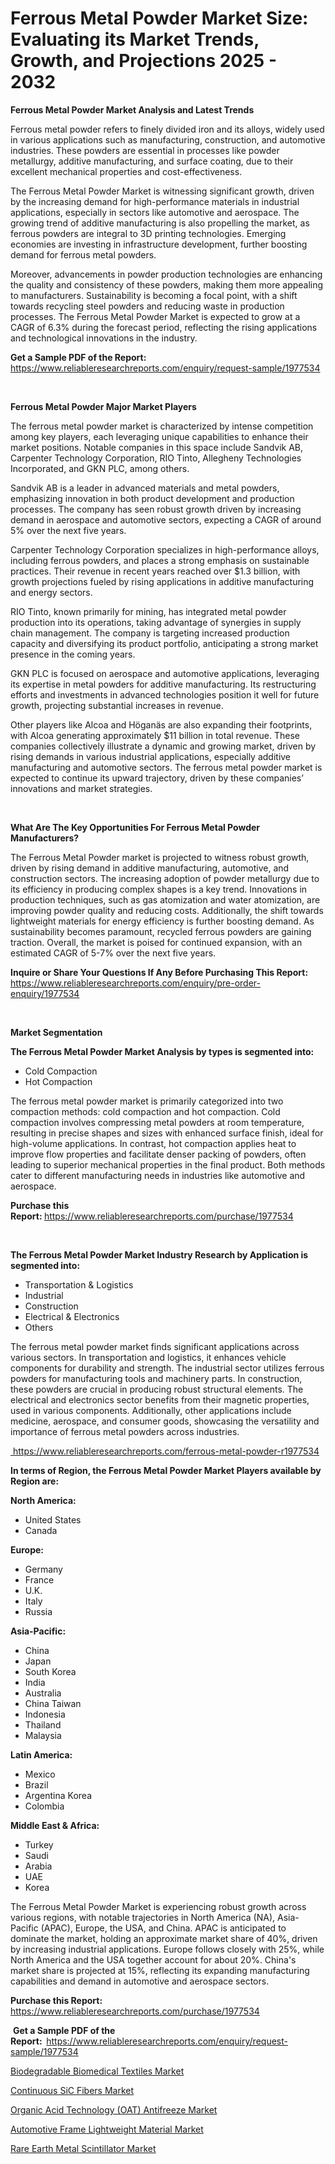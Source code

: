<p><h1>Ferrous Metal Powder Market Size: Evaluating its Market Trends, Growth, and Projections 2025 - 2032</h1></p><p><strong>Ferrous Metal Powder Market Analysis and Latest Trends</strong></p>
<p><p>Ferrous metal powder refers to finely divided iron and its alloys, widely used in various applications such as manufacturing, construction, and automotive industries. These powders are essential in processes like powder metallurgy, additive manufacturing, and surface coating, due to their excellent mechanical properties and cost-effectiveness. </p><p>The Ferrous Metal Powder Market is witnessing significant growth, driven by the increasing demand for high-performance materials in industrial applications, especially in sectors like automotive and aerospace. The growing trend of additive manufacturing is also propelling the market, as ferrous powders are integral to 3D printing technologies. Emerging economies are investing in infrastructure development, further boosting demand for ferrous metal powders. </p><p>Moreover, advancements in powder production technologies are enhancing the quality and consistency of these powders, making them more appealing to manufacturers. Sustainability is becoming a focal point, with a shift towards recycling steel powders and reducing waste in production processes. The Ferrous Metal Powder Market is expected to grow at a CAGR of 6.3% during the forecast period, reflecting the rising applications and technological innovations in the industry.</p></p>
<p><strong>Get a Sample PDF of the Report:&nbsp;</strong> <a href="https://www.reliableresearchreports.com/enquiry/request-sample/1977534?utm_campaign=115&utm_medium=2&utm_source=Github&utm_content=ia&utm_term=04022025&utm_id=ferrous-metal-powder">https://www.reliableresearchreports.com/enquiry/request-sample/1977534</a></p>
<p>&nbsp;</p>
<p><strong>Ferrous Metal Powder Major Market Players</strong></p>
<p><p>The ferrous metal powder market is characterized by intense competition among key players, each leveraging unique capabilities to enhance their market positions. Notable companies in this space include Sandvik AB, Carpenter Technology Corporation, RIO Tinto, Allegheny Technologies Incorporated, and GKN PLC, among others. </p><p>Sandvik AB is a leader in advanced materials and metal powders, emphasizing innovation in both product development and production processes. The company has seen robust growth driven by increasing demand in aerospace and automotive sectors, expecting a CAGR of around 5% over the next five years.</p><p>Carpenter Technology Corporation specializes in high-performance alloys, including ferrous powders, and places a strong emphasis on sustainable practices. Their revenue in recent years reached over $1.3 billion, with growth projections fueled by rising applications in additive manufacturing and energy sectors.</p><p>RIO Tinto, known primarily for mining, has integrated metal powder production into its operations, taking advantage of synergies in supply chain management. The company is targeting increased production capacity and diversifying its product portfolio, anticipating a strong market presence in the coming years.</p><p>GKN PLC is focused on aerospace and automotive applications, leveraging its expertise in metal powders for additive manufacturing. Its restructuring efforts and investments in advanced technologies position it well for future growth, projecting substantial increases in revenue.</p><p>Other players like Alcoa and Höganäs are also expanding their footprints, with Alcoa generating approximately $11 billion in total revenue. These companies collectively illustrate a dynamic and growing market, driven by rising demands in various industrial applications, especially additive manufacturing and automotive sectors. The ferrous metal powder market is expected to continue its upward trajectory, driven by these companies’ innovations and market strategies.</p></p>
<p>&nbsp;</p>
<p><strong>What Are The Key Opportunities For Ferrous Metal Powder Manufacturers?</strong></p>
<p><p>The Ferrous Metal Powder market is projected to witness robust growth, driven by rising demand in additive manufacturing, automotive, and construction sectors. The increasing adoption of powder metallurgy due to its efficiency in producing complex shapes is a key trend. Innovations in production techniques, such as gas atomization and water atomization, are improving powder quality and reducing costs. Additionally, the shift towards lightweight materials for energy efficiency is further boosting demand. As sustainability becomes paramount, recycled ferrous powders are gaining traction. Overall, the market is poised for continued expansion, with an estimated CAGR of 5-7% over the next five years.</p></p>
<p><strong>Inquire or Share Your Questions If Any Before Purchasing This Report:</strong> <a href="https://www.reliableresearchreports.com/enquiry/pre-order-enquiry/1977534?utm_campaign=115&utm_medium=2&utm_source=Github&utm_content=ia&utm_term=04022025&utm_id=ferrous-metal-powder">https://www.reliableresearchreports.com/enquiry/pre-order-enquiry/1977534</a></p>
<p>&nbsp;</p>
<p><strong>Market Segmentation</strong></p>
<p><strong>The Ferrous Metal Powder Market Analysis by types is segmented into:</strong></p>
<p><ul><li>Cold Compaction</li><li>Hot Compaction</li></ul></p>
<p><p>The ferrous metal powder market is primarily categorized into two compaction methods: cold compaction and hot compaction. Cold compaction involves compressing metal powders at room temperature, resulting in precise shapes and sizes with enhanced surface finish, ideal for high-volume applications. In contrast, hot compaction applies heat to improve flow properties and facilitate denser packing of powders, often leading to superior mechanical properties in the final product. Both methods cater to different manufacturing needs in industries like automotive and aerospace.</p></p>
<p><strong>Purchase this Report:&nbsp;</strong><a href="https://www.reliableresearchreports.com/purchase/1977534?utm_campaign=115&utm_medium=2&utm_source=Github&utm_content=ia&utm_term=04022025&utm_id=ferrous-metal-powder">https://www.reliableresearchreports.com/purchase/1977534</a></p>
<p>&nbsp;</p>
<p><strong>The Ferrous Metal Powder Market Industry Research by Application is segmented into:</strong></p>
<p><ul><li>Transportation & Logistics</li><li>Industrial</li><li>Construction</li><li>Electrical & Electronics</li><li>Others</li></ul></p>
<p><p>The ferrous metal powder market finds significant applications across various sectors. In transportation and logistics, it enhances vehicle components for durability and strength. The industrial sector utilizes ferrous powders for manufacturing tools and machinery parts. In construction, these powders are crucial in producing robust structural elements. The electrical and electronics sector benefits from their magnetic properties, used in various components. Additionally, other applications include medicine, aerospace, and consumer goods, showcasing the versatility and importance of ferrous metal powders across industries.</p></p>
<p><a href="https://www.reliableresearchreports.com/ferrous-metal-powder-r1977534?utm_campaign=115&utm_medium=2&utm_source=Github&utm_content=ia&utm_term=04022025&utm_id=ferrous-metal-powder">&nbsp;https://www.reliableresearchreports.com/ferrous-metal-powder-r1977534</a></p>
<p><strong>In terms of Region, the Ferrous Metal Powder Market Players available by Region are:</strong></p>
<p>
    <p> <strong> North America: </strong>
        <ul>
            <li>United States</li>
            <li>Canada</li>
        </ul>
        </p> 
    <p> <strong> Europe: </strong>
        <ul>
            <li>Germany</li>
            <li>France</li>
            <li>U.K.</li>
            <li>Italy</li>
            <li>Russia</li>
        </ul>
        </p> 
    <p> <strong> Asia-Pacific: </strong>
        <ul>
            <li>China</li>
            <li>Japan</li>
            <li>South Korea</li>
            <li>India</li>
            <li>Australia</li>
            <li>China Taiwan</li>
            <li>Indonesia</li>
            <li>Thailand</li>
            <li>Malaysia</li>
        </ul>
        </p> 
    <p> <strong> Latin America: </strong>
        <ul>
            <li>Mexico</li>
            <li>Brazil</li>
            <li>Argentina Korea</li>
            <li>Colombia</li>
        </ul>
        </p> 
    <p> <strong> Middle East & Africa: </strong>
        <ul>
            <li>Turkey</li>
            <li>Saudi</li>
            <li>Arabia</li>
            <li>UAE</li>
            <li>Korea</li>
        </ul>
    </p>
    </p>
<p><p>The Ferrous Metal Powder Market is experiencing robust growth across various regions, with notable trajectories in North America (NA), Asia-Pacific (APAC), Europe, the USA, and China. APAC is anticipated to dominate the market, holding an approximate market share of 40%, driven by increasing industrial applications. Europe follows closely with 25%, while North America and the USA together account for about 20%. China's market share is projected at 15%, reflecting its expanding manufacturing capabilities and demand in automotive and aerospace sectors.</p></p>
<p><strong>Purchase this Report: </strong><a href="https://www.reliableresearchreports.com/purchase/1977534?utm_campaign=115&utm_medium=2&utm_source=Github&utm_content=ia&utm_term=04022025&utm_id=ferrous-metal-powder">https://www.reliableresearchreports.com/purchase/1977534</a></p>
<p>&nbsp;<strong>Get a Sample PDF of the Report:&nbsp;&nbsp;</strong><a href="https://www.reliableresearchreports.com/enquiry/request-sample/1977534?utm_campaign=115&utm_medium=2&utm_source=Github&utm_content=ia&utm_term=04022025&utm_id=ferrous-metal-powder">https://www.reliableresearchreports.com/enquiry/request-sample/1977534</a></p>
<p><strong></strong></p>
<p><p><a href="https://github.com/sungbruington660/Market-Research-Report-List-1/blob/main/biodegradable-biomedical-textiles-market.md?utm_campaign=115&utm_medium=2&utm_source=Github&utm_content=ia&utm_term=04022025&utm_id=ferrous-metal-powder">Biodegradable Biomedical Textiles Market</a></p><p><a href="https://github.com/justalichtenberger/Market-Research-Report-List-1/blob/main/continuous-sic-fibers-market.md?utm_campaign=115&utm_medium=2&utm_source=Github&utm_content=ia&utm_term=04022025&utm_id=ferrous-metal-powder">Continuous SiC Fibers Market</a></p><p><a href="https://github.com/gerdabatiskzv9/Market-Research-Report-List-1/blob/main/organic-acid-technology-oat-antifreeze-market.md?utm_campaign=115&utm_medium=2&utm_source=Github&utm_content=ia&utm_term=04022025&utm_id=ferrous-metal-powder">Organic Acid Technology (OAT) Antifreeze Market</a></p><p><a href="https://github.com/bensemilia864/Market-Research-Report-List-1/blob/main/automotive-frame-lightweight-material-market.md?utm_campaign=115&utm_medium=2&utm_source=Github&utm_content=ia&utm_term=04022025&utm_id=ferrous-metal-powder">Automotive Frame Lightweight Material Market</a></p><p><a href="https://github.com/arnoldannice0/Market-Research-Report-List-1/blob/main/rare-earth-metal-scintillator-market.md?utm_campaign=115&utm_medium=2&utm_source=Github&utm_content=ia&utm_term=04022025&utm_id=ferrous-metal-powder">Rare Earth Metal Scintillator Market</a></p></p>